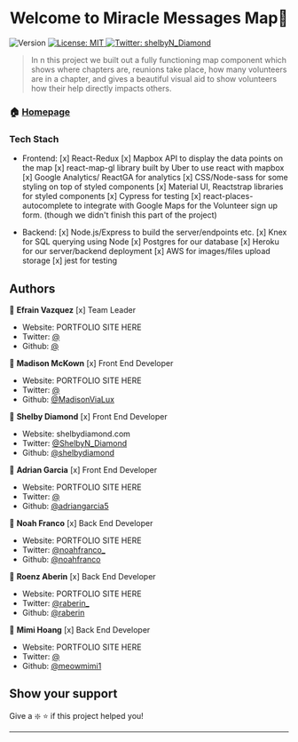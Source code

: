 <h1 align="center">Welcome to Miracle Messages Map👋</h1>
<p>
  <img alt="Version" src="https://img.shields.io/badge/version-2.0-blue.svg?cacheSeconds=2592000" />
  <a href="#" target="_blank">
    <img alt="License: MIT  " src="https://img.shields.io/badge/License-MIT  -yellow.svg" />
  </a>
  <a href="https://twitter.com/shelbyN_Diamond   " target="_blank">
    <img alt="Twitter: shelbyN_Diamond   " src="https://img.shields.io/twitter/follow/shelbyN_Diamond   .svg?style=social" />
  </a>
</p>

> In n this project we built out a fully functioning map component which shows where chapters are, reunions take place, how many volunteers are in a chapter, and gives a beautiful visual aid to show volunteers how their help directly impacts others.

### 🏠 [Homepage](https://miracle-messages-production.netlify.com/)

### Tech Stach

- Frontend:
  [x] React-Redux
  [x] Mapbox API to display the data points on the map
  [x] react-map-gl library built by Uber to use react with mapbox
  [x] Google Analytics/ ReactGA for analytics
  [x] CSS/Node-sass for some styling on top of styled components
  [x] Material UI, Reactstrap libraries for styled components
  [x] Cypress for testing
  [x] react-places-autocomplete to integrate with Google Maps for the Volunteer sign up form. (though we didn't finish this part of the project)

- Backend:
  [x] Node.js/Express to build the server/endpoints etc.
  [x] Knex for SQL querying using Node
  [x] Postgres for our database
  [x] Heroku for our server/backend deployment
  [x] AWS for images/files upload storage
  [x] jest for testing

## Authors

👤 **Efrain Vazquez**
[x] Team Leader

- Website: PORTFOLIO SITE HERE
- Twitter: [@](https://twitter.com/)
- Github: [@](https://github.com/)

👤 **Madison McKown**
[x] Front End Developer

- Website: PORTFOLIO SITE HERE
- Twitter: [@]()
- Github: [@MadisonViaLux ](https://github.com/MadisonViaLux)

👤 **Shelby Diamond**
[x] Front End Developer

- Website: shelbydiamond.com
- Twitter: [@ShelbyN_Diamond](https://twitter.com/shelbyN_Diamond)
- Github: [@shelbydiamond](https://github.com/shelbydiamond)

👤 **Adrian Garcia**
[x] Front End Developer

- Website: PORTFOLIO SITE HERE
- Twitter: [@](https://twitter.com/)
- Github: [@adriangarcia5](https://github.com/adriangarcia5)

👤 **Noah Franco**
[x] Back End Developer

- Website: PORTFOLIO SITE HERE
- Twitter: [@noahfranco\_](https://twitter.com/noahfranco_)
- Github: [@noahfranco](https://github.com/noahfranco)

👤 **Roenz Aberin**
[x] Back End Developer

- Website: PORTFOLIO SITE HERE
- Twitter: [@raberin\_](https://twitter.com/raberin_)
- Github: [@raberin](https://github.com/raberin)

👤 **Mimi Hoang**
[x] Back End Developer

- Website: PORTFOLIO SITE HERE
- Twitter: [@](https://twitter.com/)
- Github: [@meowmimi1](https://github.com/meowmimi1)

## Show your support

Give a :sparkle: ⭐️ if this project helped you!

---
